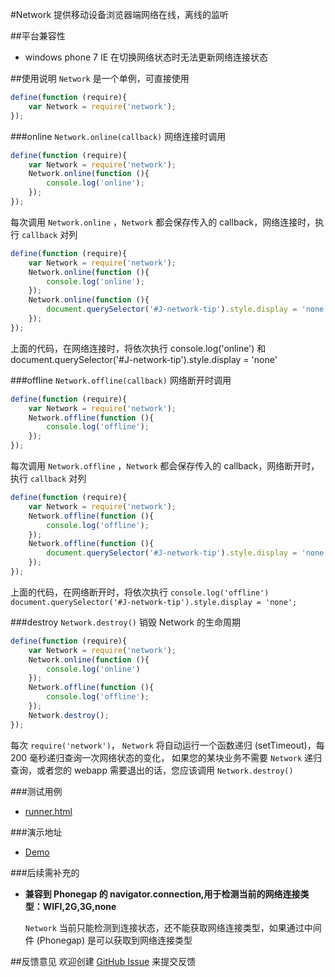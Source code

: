 #Network
提供移动设备浏览器端网络在线，离线的监听

##平台兼容性
- windows phone 7 IE 在切换网络状态时无法更新网络连接状态

##使用说明
`Network` 是一个单例，可直接使用

```js
define(function (require){
    var Network = require('network');
});
```

###online `Network.online(callback)`
网络连接时调用
```js
define(function (require){
    var Network = require('network');
    Network.online(function (){
        console.log('online');
    });
});
```
每次调用 `Network.online` ，`Network` 都会保存传入的 callback，网络连接时，执行 `callback` 对列
```js
define(function (require){
    var Network = require('network');
    Network.online(function (){
        console.log('online');
    });
    Network.online(function (){
        document.querySelector('#J-network-tip').style.display = 'none';
    });
});
```
上面的代码，在网络连接时，将依次执行 console.log('online') 和 document.querySelector('#J-network-tip').style.display = 'none'

###offline  `Network.offline(callback)`
网络断开时调用
```js
define(function (require){
    var Network = require('network');
    Network.offline(function (){
        console.log('offline');
    });
});
```
每次调用 `Network.offline` ，`Network` 都会保存传入的 callback，网络断开时，执行 `callback` 对列
```js
define(function (require){
    var Network = require('network');
    Network.offline(function (){
        console.log('offline');
    });
    Network.offline(function (){
        document.querySelector('#J-network-tip').style.display = 'none';
    });
});
```
上面的代码，在网络断开时，将依次执行 `console.log('offline')` `document.querySelector('#J-network-tip').style.display = 'none';`

###destroy `Network.destroy()`
销毁 Network 的生命周期
```js
define(function (require){
    var Network = require('network');
    Network.online(function (){
        console.log('online')
    });
    Network.offline(function (){
        console.log('offline');
    });
    Network.destroy();
});
```
每次 `require('network')`， `Network` 将自动运行一个函数递归 (setTimeout)，每 200 毫秒递归查询一次网络状态的变化，
如果您的某块业务不需要 `Network` 递归查询，或者您的 webapp 需要退出的话，您应该调用 `Network.destroy()`

###测试用例
- [runner.html](../lib/network/tests/runner.html)

###演示地址
- [Demo](../lib/network/examples/network.html)

###后续需补充的
-    **兼容到 Phonegap 的 navigator.connection,用于检测当前的网络连接类型：WIFI,2G,3G,none**

     `Network` 当前只能检测到连接状态，还不能获取网络连接类型，如果通过中间件 (Phonegap) 是可以获取到网络连接类型

##反馈意见
欢迎创建 [GitHub Issue](http://github.com/alipay/handy/issues/new) 来提交反馈